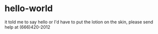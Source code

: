 # hello-world
it told me to say hello or I'd have to put the lotion on the skin, please send help at (666)420-2012
